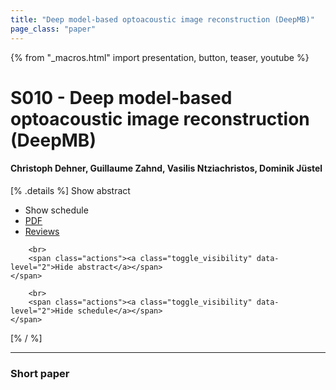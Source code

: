 ```yaml
---
title: "Deep model-based optoacoustic image reconstruction (DeepMB)"
page_class: "paper"
---
```


{% from "_macros.html" import presentation, button, teaser, youtube %}

# S010 - Deep model-based optoacoustic image reconstruction (DeepMB)

#### Christoph Dehner, Guillaume Zahnd, Vasilis Ntziachristos, Dominik Jüstel

[% .details %]
<a class="toggle_visibility" data-selector=".abstract" data-level="3">Show abstract</a>
- <a class="toggle_visibility" data-selector=".schedule" data-level="3">Show schedule</a>
- <a href="https://openreview.net/pdf?id=">PDF</a>
- <a href="https://openreview.net/forum?id=">Reviews</a>

<p>
    <span class="abstract">
        
        <br>
        <span class="actions"><a class="toggle_visibility" data-level="2">Hide abstract</a></span>
    </span>
</p>

<p>
    <span class="schedule">
        
        <br>
        <span class="actions"><a class="toggle_visibility" data-level="2">Hide schedule</a></span>
    </span>
</p>
[% / %]

---


### Short paper
